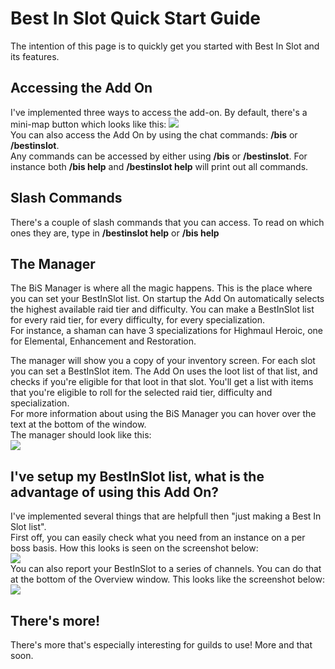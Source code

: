 # Best In Slot Quick Start Guide

The intention of this page is to quickly get you started with Best In Slot and its features.

## Accessing the Add On

I've implemented three ways to access the add-on. By default, there's a mini-map button which looks like this: ![](http://i.imgur.com/yYC72v0.png)  
You can also access the Add On by using the chat commands: **/bis** or **/bestinslot**.  
Any commands can be accessed by either using **/bis** or **/bestinslot**. For instance both **/bis help** and **/bestinslot help** will print out all commands.

## Slash Commands

There's a couple of slash commands that you can access. To read on which ones they are, type in **/bestinslot help** or **/bis help**

## The Manager

The BiS Manager is where all the magic happens. This is the place where you can set your BestInSlot list. On startup the Add On automatically selects the highest available raid tier and difficulty. You can make a BestInSlot list for every raid tier, for every difficulty, for every specialization.  
For instance, a shaman can have 3 specializations for Highmaul Heroic, one for Elemental, Enhancement and Restoration.  

The manager will show you a copy of your inventory screen. For each slot you can set a BestInSlot item. The Add On uses the loot list of that list, and checks if you're eligible for that loot in that slot. You'll get a list with items that you're eligible to roll for the selected raid tier, difficulty and specialization.  
For more information about using the BiS Manager you can hover over the text at the bottom of the window.  
The manager should look like this:  
![](http://i.imgur.com/ZDabFEk.jpg)  

## I've setup my BestInSlot list, what is the advantage of using this Add On?

I've implemented several things that are helpfull then "just making a Best In Slot list".  
First off, you can easily check what you need from an instance on a per boss basis. How this looks is seen on the screenshot below:  
![](http://i.imgur.com/wfPUJ16.jpg)  
You can also report your BestInSlot to a series of channels. You can do that at the bottom of the Overview window. This looks like the screenshot below:  
![](http://i.imgur.com/vNuG52j.jpg)

## There's more!

There's more that's especially interesting for guilds to use! More and that soon.